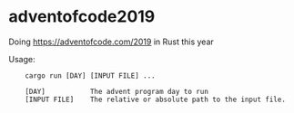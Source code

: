 # adventofcode2019
Doing https://adventofcode.com/2019 in Rust this year

Usage:

        cargo run [DAY] [INPUT FILE] ...

        [DAY]           The advent program day to run
        [INPUT FILE]    The relative or absolute path to the input file.